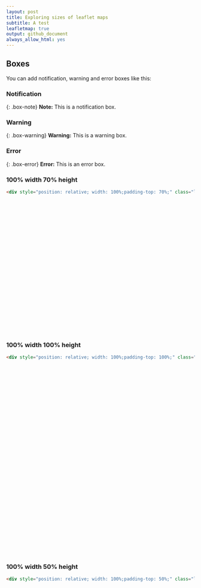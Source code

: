 ```yaml
---
layout: post
title: Exploring sizes of leaflet maps
subtitle: A test
leafletmap: true
output: github_document
always_allow_html: yes
---
```


## Boxes
You can add notification, warning and error boxes like this:

### Notification

<i class="fa fa-file-powerpoint-o"></i>

{: .box-note}
**Note:** This is a notification box. <i class="fa fa-github"></i>

### Warning

{: .box-warning}
**Warning:** This is a warning box.

### Error

{: .box-error}
**Error:** This is an error box.



### 100% width 70% height

```html
<div style="position: relative; width: 100%;padding-top: 70%;" class="leaflet html-widget">
```
<div id="htmlwidget-6fa038b19035c1fdc62e" style="position: relative; width: 100%;padding-top: 70%;" class="leaflet html-widget"></div><script type="application/json"
data-for="htmlwidget-6fa038b19035c1fdc62e">{"x":{"options":{"minZoom":1.5,"crs":{"crsClass":"L.CRS.EPSG3857","code":null,"proj4def":null,"projectedBounds":null,"options":{}}},"calls":[{"method":"addTiles","args":["//{s}.tile.openstreetmap.org/{z}/{x}/{y}.png",null,null,{"detectRetina":true,"noWrap":true,"attribution":"&copy; <a href=\"http://openstreetmap.org\">OpenStreetMap<\/a> contributors, <a href=\"http://creativecommons.org/licenses/by-sa/2.0/\">CC-BY-SA<\/a>"}]},{"method":"setMaxBounds","args":[-90,-180,90,180]}],"setView":[[40.49181,-3.56948],3,[]]},"evals":[],"jsHooks":[]}</script>
<!--/html_preserve-->


### 100% width 100% height

```html
<div style="position: relative; width: 100%;padding-top: 100%;" class="leaflet html-widget">
```
<!--html_preserve-->
<div id="htmlwidget-0397b2b18e58d31303dd" style="position: relative; width: 100%;padding-top: 100%;" class="leaflet html-widget"></div><script type="application/json" data-for="htmlwidget-0397b2b18e58d31303dd">{"x":{"options":{"minZoom":1.5,"crs":{"crsClass":"L.CRS.EPSG3857","code":null,"proj4def":null,"projectedBounds":null,"options":{}}},"calls":[{"method":"addTiles","args":["//{s}.tile.openstreetmap.org/{z}/{x}/{y}.png",null,null,{"detectRetina":true,"noWrap":true,"attribution":"&copy; <a href=\"http://openstreetmap.org\">OpenStreetMap<\/a> contributors, <a href=\"http://creativecommons.org/licenses/by-sa/2.0/\">CC-BY-SA<\/a>"}]},{"method":"setMaxBounds","args":[-90,-180,90,180]}],"setView":[[40.49181,-3.56948],3,[]]},"evals":[],"jsHooks":[]}</script>
<!--/html_preserve-->




  
  
  ### 100% width 50% height
```html
<div style="position: relative; width: 100%;padding-top: 50%;" class="leaflet html-widget">
```

<!--html_preserve-->
<div id="htmlwidget-908d7256a5ca41471041" style="position: relative; width: 100%;padding-top: 50%;" class="leaflet html-widget"></div><script type="application/json" data-for="htmlwidget-908d7256a5ca41471041">{"x":{"options":{"minZoom":1.5,"crs":{"crsClass":"L.CRS.EPSG3857","code": i8null,"proj4def":null,"projectedBounds":null,"options":{}}},"calls":[{"method":"addTiles","args":["//{s}.tile.openstreetmap.org/{z}/{x}/{y}.png",null,null,{"detectRetina":true,"noWrap":true,"attribution":"&copy; <a href=\"http://openstreetmap.org\">OpenStreetMap<\/a> contributors, <a href=\"http://creativecommons.org/licenses/by-sa/2.0/\">CC-BY-SA<\/a>"}]},{"method":"setMaxBounds","args":[-90,-180,90,180]}],"setView":[[40.49181,-3.56948],3,[]]},"evals":[],"jsHooks":[]}</script>
<!--/html_preserve-->
